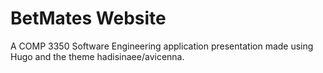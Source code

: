 # BetMates Website

A COMP 3350 Software Engineering application presentation made using Hugo and the theme hadisinaee/avicenna.
